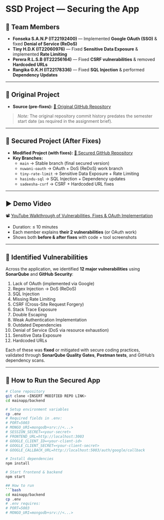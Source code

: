 # SSD Project — Securing the App

## 👥 Team Members  
- **Fonseka S.A.N.P (IT22192400)** — Implemented **Google OAuth (SSO)** & fixed **Denial of Service (ReDoS)**
- **Tiny H.D.K (IT22060976)** — Fixed **Sensitive Data Exposure** & implemented **Rate Limiting**
- **Perera R.L.S.B (IT22256164)** — Fixed **CSRF vulnerabilities** & removed **Hardcoded URLs** 
- **Rangika G.K.H (IT22178336)** — Fixed **SQL Injection** & performed **Dependency Updates**  
 


---

## 📂 Original Project  
- **Source (pre-fixes):** [🔗 Original GitHub Repository](https://github.com/SadeeshaPerera/Blissify--Wedding-Management-System)  
> *Note:* The original repository commit history predates the semester start date (as required in the assignment brief).  

---

## 🔐 Secured Project (After Fixes)  
- **Modified Project (with fixes):** [🔗 Secured GitHub Repository](https://github.com/y4-systems/ssd-project)  
- **Key Branches:**  
  - `main` → Stable branch (final secured version)  
  - `nuwani-oauth` → OAuth + DoS (ReDoS) work branch  
  - `tiny-rate-limit` → Sensitive Data Exposure + Rate Limiting  
  - `hasindu-sql` → SQL Injection + Dependency updates  
  - `sadeesha-csrf` → CSRF + Hardcoded URL fixes  

---

## ▶️ Demo Video  
📽️ [YouTube Walkthrough of Vulnerabilities, Fixes & OAuth Implementation](https://youtu.be/Av0_Wh0vVus?si=iAx-ppeluQPtXloV)  
- Duration: ≤ 10 minutes  
- Each member explains **their 2 vulnerabilities** (or OAuth work)  
- Shows both **before & after fixes** with code + tool screenshots  

---

## 🔎 Identified Vulnerabilities  
Across the application, we identified **12 major vulnerabilities** using **SonarQube** and **GitHub Security**:  

1. Lack of OAuth (implemented via Google)  
2. Regex Injection → DoS (ReDoS)  
3. SQL Injection  
4. Missing Rate Limiting  
5. CSRF (Cross-Site Request Forgery)  
6. Stack Trace Exposure  
7. Double Escaping  
8. Weak Authentication Implementation  
9. Outdated Dependencies  
10. Denial of Service (DoS via resource exhaustion)  
11. Sensitive Data Exposure  
12. Hardcoded URLs  

Each of these was **fixed** or mitigated with secure coding practices, validated through **SonarQube Quality Gates**, **Postman tests**, and GitHub’s dependency scans.  

---

## 🚀 How to Run the Secured App  
```bash
# Clone repository
git clone <INSERT MODIFIED REPO LINK>
cd mainapp/backend

# Setup environment variables
cp .env
# Required fields in .env:
# PORT=5003
# MONGO_URI=mongodb+srv://<...>
# SESSION_SECRET=<your-secret>
# FRONTEND_URL=http://localhost:3003
# GOOGLE_CLIENT_ID=<your-client-id>
# GOOGLE_CLIENT_SECRET=<your-client-secret>
# GOOGLE_CALLBACK_URL=http://localhost:5003/auth/google/callback

# Install dependencies
npm install

# Start frontend & backend
npm start

## How to run
```bash
cd mainapp/backend
cp .env
# .env requires:
# PORT=5003
# MONGO_URI=mongodb+srv://<...>

